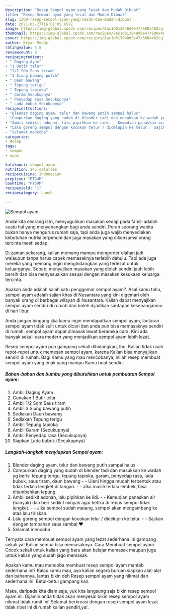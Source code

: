 ```yaml
---
description: "Resep Sempol ayam yang lezat dan Mudah Dibuat"
title: "Resep Sempol ayam yang lezat dan Mudah Dibuat"
slug: 1360-resep-sempol-ayam-yang-lezat-dan-mudah-dibuat
date: 2021-05-27T16:01:09.657Z
image: https://img-global.cpcdn.com/recipes/8ac1d013948d9e47/680x482cq70/sempol-ayam-foto-resep-utama.jpg
thumbnail: https://img-global.cpcdn.com/recipes/8ac1d013948d9e47/680x482cq70/sempol-ayam-foto-resep-utama.jpg
cover: https://img-global.cpcdn.com/recipes/8ac1d013948d9e47/680x482cq70/sempol-ayam-foto-resep-utama.jpg
author: Bryan Moody
ratingvalue: 4.8
reviewcount: 8
recipeingredient:
- " Daging Ayam"
- "1 Butir telur"
- "1/2 Sdm Saus tiram"
- "3 Siung bawang putih"
- " Daun bawang"
- " Tepung terigu"
- " Tepung tapioka"
- " Garam Secukupnya"
- " Penyedap rasa Secukupnya"
- " Lada bubuk Secukupnya"
recipeinstructions:
- "Blender daging ayam, telur dan bawang putih sampai halus"
- "Campurkan daging yang sudah di blender tadi dan masukkan ke wadah yg berisi tepung terigu, tepung tapioka, garam, penyedap rasa, lada bubuk, saus tiram, daun bawang  Uleni hingga mudah terbentuk atau tidak terlalu lengket di tangan.   Jika masih terlalu lembek, bisa ditambahkan tepung."
- "Ambil sedikit adonan, lalu pipihkan ke lidi.   Kemudian panaskan air (banyak) dan beri sedikit minyak agar ketika di rebus sempol tidak lengket.   Jika sempol sudah matang, sempol akan mengambang ke atas lalu tiriskan."
- "Lalu goreng sempol dengan kocokan telur / dicelupin ke telur.  Sajikan dengan tambahan saus sambal ❤"
- "Selamat mencoba"
categories:
- Resep
tags:
- sempol
- ayam

katakunci: sempol ayam 
nutrition: 145 calories
recipecuisine: Indonesian
preptime: "PT24M"
cooktime: "PT39M"
recipeyield: "1"
recipecategory: Lunch

---
```



![Sempol ayam](https://img-global.cpcdn.com/recipes/8ac1d013948d9e47/680x482cq70/sempol-ayam-foto-resep-utama.jpg)

Andai kita seorang istri, menyuguhkan masakan sedap pada famili adalah suatu hal yang menyenangkan bagi anda sendiri. Peran seorang  wanita bukan hanya mengurus rumah saja, tapi anda juga wajib menyediakan kebutuhan nutrisi terpenuhi dan juga masakan yang dikonsumsi orang tercinta mesti sedap.

Di zaman  sekarang, kalian memang mampu mengorder olahan jadi walaupun tanpa harus capek memasaknya terlebih dahulu. Tapi ada juga mereka yang memang ingin menghidangkan yang terlezat untuk keluarganya. Sebab, menyajikan masakan yang diolah sendiri jauh lebih bersih dan bisa menyesuaikan sesuai dengan masakan kesukaan keluarga tercinta. 



Apakah anda adalah salah satu penggemar sempol ayam?. Asal kamu tahu, sempol ayam adalah sajian khas di Nusantara yang kini digemari oleh banyak orang di berbagai wilayah di Nusantara. Kalian dapat menyajikan sempol ayam sendiri di rumah dan boleh dijadikan santapan kesenanganmu di hari libur.

Anda jangan bingung jika kamu ingin mendapatkan sempol ayam, lantaran sempol ayam tidak sulit untuk dicari dan anda pun bisa memasaknya sendiri di rumah. sempol ayam dapat dimasak lewat beraneka cara. Kini ada banyak sekali cara modern yang menjadikan sempol ayam lebih lezat.

Resep sempol ayam pun gampang sekali dihidangkan, lho. Kalian tidak usah repot-repot untuk memesan sempol ayam, karena Kalian bisa menyajikan sendiri di rumah. Bagi Kamu yang mau mencobanya, inilah resep membuat sempol ayam yang enak yang mampu Kamu buat sendiri.

<!--inarticleads1-->

##### Bahan-bahan dan bumbu yang dibutuhkan untuk pembuatan Sempol ayam:

1. Ambil  Daging Ayam
1. Gunakan 1 Butir telur
1. Ambil 1/2 Sdm Saus tiram
1. Ambil 3 Siung bawang putih
1. Sediakan  Daun bawang
1. Sediakan  Tepung terigu
1. Ambil  Tepung tapioka
1. Ambil  Garam (Secukupnya)
1. Ambil  Penyedap rasa (Secukupnya)
1. Siapkan  Lada bubuk (Secukupnya)




<!--inarticleads2-->

##### Langkah-langkah menyiapkan Sempol ayam:

1. Blender daging ayam, telur dan bawang putih sampai halus
1. Campurkan daging yang sudah di blender tadi dan masukkan ke wadah yg berisi tepung terigu, tepung tapioka, garam, penyedap rasa, lada bubuk, saus tiram, daun bawang -  - Uleni hingga mudah terbentuk atau tidak terlalu lengket di tangan.  -  - Jika masih terlalu lembek, bisa ditambahkan tepung.
1. Ambil sedikit adonan, lalu pipihkan ke lidi.  -  - Kemudian panaskan air (banyak) dan beri sedikit minyak agar ketika di rebus sempol tidak lengket.  -  - Jika sempol sudah matang, sempol akan mengambang ke atas lalu tiriskan.
1. Lalu goreng sempol dengan kocokan telur / dicelupin ke telur. -  - Sajikan dengan tambahan saus sambal ❤
1. Selamat mencoba




Ternyata cara membuat sempol ayam yang lezat sederhana ini gampang sekali ya! Kalian semua bisa memasaknya. Cara Membuat sempol ayam Cocok sekali untuk kalian yang baru akan belajar memasak maupun juga untuk kalian yang sudah jago memasak.

Apakah kamu mau mencoba membuat resep sempol ayam mantab sederhana ini? Kalau kamu mau, ayo kalian segera buruan siapkan alat-alat dan bahannya, lantas bikin deh Resep sempol ayam yang nikmat dan sederhana ini. Betul-betul gampang kan. 

Maka, daripada kita diam saja, yuk kita langsung saja bikin resep sempol ayam ini. Dijamin anda tiidak akan menyesal bikin resep sempol ayam nikmat tidak rumit ini! Selamat berkreasi dengan resep sempol ayam lezat tidak ribet ini di rumah kalian sendiri,ya!.

